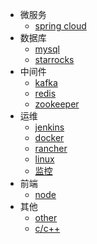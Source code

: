 * 微服务
  * [spring cloud](docs/微服务.md)
* 数据库
  * [mysql](docs/mysql.md)
  * [starrocks](docs/starrocks.md)
* 中间件
  * [kafka](docs/kafka.md)
  * [redis](docs/redis.md)
  * [zookeeper](docs/zookeeper.md)
* 运维
  * [jenkins](docs/jenkins.md)
  * [docker](docs/docker.md)
  * [rancher](docs/rancher.md)
  * [linux](docs/linux.md)
  * [监控](docs/监控.md)
* 前端
  * [node](docs/node.md)  
* 其他  
  * [other](docs/other.md)
  * [c/c++](docs/杂/c_c++.md)
